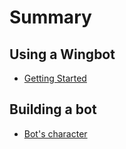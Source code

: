 # Summary

## Using a Wingbot

* [Getting Started](README.md)

## Building a bot

* [Bot's character](buildingABot/yourCharater.md)

